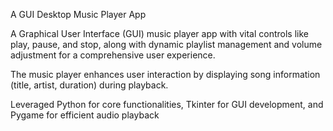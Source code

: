 A GUI Desktop Music Player App

A Graphical User Interface (GUI) music player app with vital controls like play, pause, and stop, along with dynamic playlist management and volume adjustment for a comprehensive user experience.

The music player enhances user interaction by displaying song information (title, artist, duration) during playback.

Leveraged Python for core functionalities, Tkinter for GUI development, and Pygame for efficient audio playback
